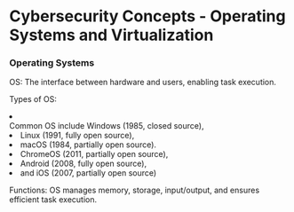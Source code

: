 

<h1>Cybersecurity Concepts - Operating Systems and Virtualization</h1>

<h3>Operating Systems</h3>
<p>OS: The interface between hardware and users, enabling task execution.</p>
<p>Types of OS: 
  <li></li>Common OS include Windows (1985, closed source), 
  <li>Linux (1991, fully open source),</li> 
  <li>macOS (1984, partially open source).</li> 
  <li>ChromeOS (2011, partially open source),</li> 
  <li>Android (2008, fully open source),</li> 
  <li>and iOS (2007, partially open source)</li></p>
<p>Functions: OS manages memory, storage, input/output, and ensures efficient task execution.</p>
